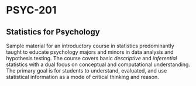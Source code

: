 # PSYC-201
## Statistics for Psychology  

Sample material for an introductory course in statistics predominantly taught to educate psychology majors and minors in data analysis and hypothesis testing. The course covers basic *descriptive* and *inferential* statistics with a dual focus on conceptual and computational understanding.
The primary goal is for students to understand, evaluated, and use statistical information as a mode of critical thinking and reason.  
